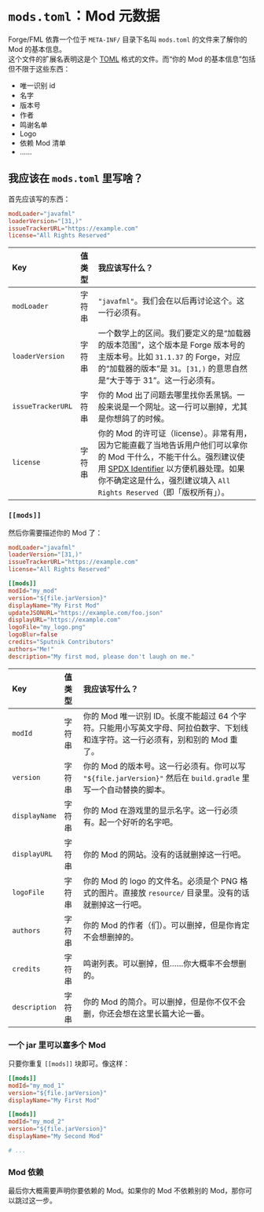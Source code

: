 # `mods.toml`：Mod 元数据

Forge/FML 依靠一个位于 `META-INF/` 目录下名叫 `mods.toml` 的文件来了解你的 Mod 的基本信息。  
这个文件的扩展名表明这是个 [TOML](https://github.com/toml-lang/toml) 格式的文件。而“你的 Mod 的基本信息”包括但不限于这些东西：

  - 唯一识别 id
  - 名字
  - 版本号
  - 作者
  - 鸣谢名单
  - Logo
  - 依赖 Mod 清单
  - ……

## 我应该在 `mods.toml` 里写啥？

首先应该写的东西：

```toml
modLoader="javafml"
loaderVersion="[31,)"
issueTrackerURL="https://example.com"
license="All Rights Reserved"
```

|Key              |值类型   |我应该写什么？                     |
|:------          |:------ |:------                          |
|`modLoader`      |字符串   |`"javafml"`。我们会在以后再讨论这个。这一行必须有。|
|`loaderVersion`  |字符串   |一个数学上的区间。我们要定义的是“加载器的版本范围”，这个版本是 Forge 版本号的主版本号。比如 `31.1.37` 的 Forge，对应的“加载器的版本”是 `31`。`[31,)` 的意思自然是“大于等于 31”。这一行必须有。|
|`issueTrackerURL`|字符串   |你的 Mod 出了问题去哪里找你丢黑锅。一般来说是一个网址。这一行可以删掉，尤其是你想鸽了的时候。|
|`license`        |字符串   |你的 Mod 的许可证（license）。非常有用，因为它能直截了当地告诉用户他们可以拿你的 Mod 干什么，不能干什么。强烈建议使用 [SPDX Identifier][ref-1] 以方便机器处理。如果你不确定这是什么，强烈建议填入 `All Rights Reserved`（即「版权所有」）。|

[ref-1]: https://spdx.org/licenses/

### `[[mods]]`

然后你需要描述你的 Mod 了：

```toml
modLoader="javafml"
loaderVersion="[31,)"
issueTrackerURL="https://example.com"
license="All Rights Reserved"

[[mods]]
modId="my_mod"
version="${file.jarVersion}"
displayName="My First Mod"
updateJSONURL="https://example.com/foo.json"
displayURL="https://example.com"
logoFile="my_logo.png"
logoBlur=false
credits="Sputnik Contributors"
authors="Me!"
description="My first mod, please don't laugh on me."
```

|Key              |值类型   |我应该写什么？|
|:------          |:------ |:------|
|`modId`          |字符串   |你的 Mod 唯一识别 ID。长度不能超过 64 个字符。只能用小写英文字母、阿拉伯数字、下划线和连字符。这一行必须有，别和别的 Mod 重了。|
|`version`        |字符串   |你的 Mod 的版本号。这一行必须有。你可以写 `"${file.jarVersion}"` 然后在 `build.gradle` 里写一个自动替换的脚本。|
|`displayName`    |字符串   |你的 Mod 在游戏里的显示名字。这一行必须有。起一个好听的名字吧。|
|`displayURL`     |字符串   |你的 Mod 的网站。没有的话就删掉这一行吧。|
|`logoFile`       |字符串   |你的 Mod 的 logo 的文件名。必须是个 PNG 格式的图片。直接放 `resource/` 目录里。没有的话就删掉这一行吧。|
|`authors`        |字符串   |你的 Mod 的作者（们）。可以删掉，但是你肯定不会想删掉的。|
|`credits`        |字符串   |鸣谢列表。可以删掉，但……你大概率不会想删的。|
|`description`    |字符串   |你的 Mod 的简介。可以删掉，但是你不仅不会删，你还会想在这里长篇大论一番。|

### 一个 jar 里可以塞多个 Mod

只要你重复 `[[mods]]` 块即可。像这样：

```toml
[[mods]]
modId="my_mod_1"
version="${file.jarVersion}"
displayName="My First Mod"

[[mods]]
modId="my_mod_2"
version="${file.jarVersion}"
displayName="My Second Mod"

# ...
```

### Mod 依赖

最后你大概需要声明你要依赖的 Mod。如果你的 Mod 不依赖别的 Mod，那你可以跳过这一步。
